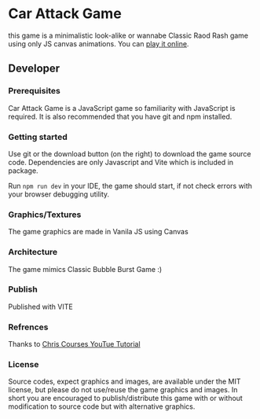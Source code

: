 # Car Attack Game
this game is a minimalistic look-alike or wannabe Classic Raod Rash game using only JS canvas animations. You can [play it online](https://sureshbabudj.github.io/car-attack-game/).

## Developer

### Prerequisites
Car Attack Game is a JavaScript game so familiarity with JavaScript is required. It is also recommended that you have git and npm installed.

### Getting started

Use git or the download button (on the right) to download the game source code. Dependencies are only Javascript and Vite which is included in package.

Run `npm run dev` in your IDE, the game should start, if not check errors with your browser debugging utility.

### Graphics/Textures
The game graphics are made in Vanila JS using Canvas

### Architecture
The game mimics Classic Bubble Burst Game :)

### Publish
Published with VITE

### Refrences
Thanks to [Chris Courses YouTue Tutorial](https://www.youtube.com/watch?v=MCVU0w73uKI&t=1337s)

### License
Source codes, expect graphics and images, are available under the MIT license, but please do not use/reuse the game graphics and images.
In short you are encouraged to publish/distribute this game with or without modification to source code but with alternative graphics.
